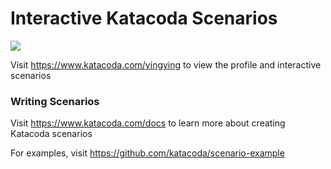 # Interactive Katacoda Scenarios

[![](http://shields.katacoda.com/katacoda/yingying/count.svg)](https://www.katacoda.com/yingying "Get your profile on Katacoda.com")

Visit https://www.katacoda.com/yingying to view the profile and interactive scenarios

### Writing Scenarios
Visit https://www.katacoda.com/docs to learn more about creating Katacoda scenarios

For examples, visit https://github.com/katacoda/scenario-example
